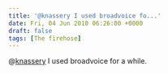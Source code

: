 ```yaml
---
title: '@knassery I used broadvoice fo...'
date: Fri, 04 Jun 2010 06:26:00 +0000
draft: false
tags: [The firehose]
---
```


@[knassery](http://twitter.com/knassery) I used broadvoice for a while.